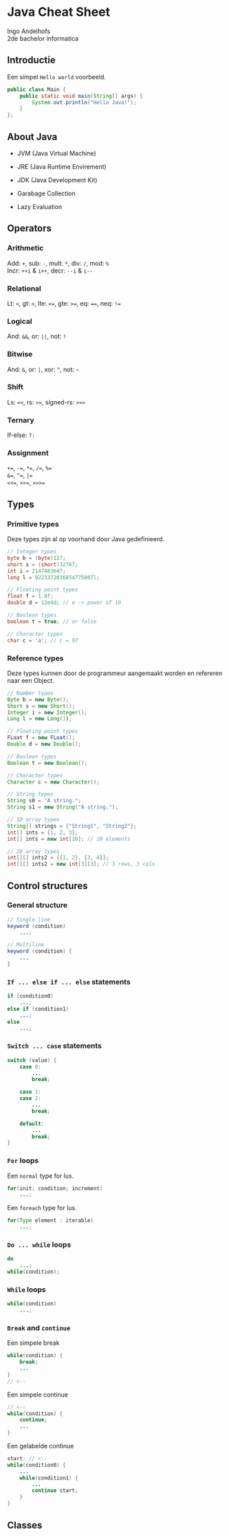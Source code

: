 # Java Cheat Sheet
Ingo Andelhofs  
2de bachelor informatica

## Introductie
Een simpel `Hello world` voorbeeld.
```java 
public class Main {
    public static void main(String[] args) {
        System.out.println("Hello Java!");
    }
};
```

## About Java
- JVM (Java Virtual Machine)
- JRE (Java Runtime Envirement)
- JDK (Java Development Kit)

- Garabage Collection
- Lazy Evaluation

## Operators
### Arithmetic
Add: `+`, sub: `-`, mult: `*`, div: `/`, mod: `%`  
Incr: `++i` & `i++`, decr: `--i` & `i--`

### Relational
Lt: `<`, gt: `>`, lte: `<=`, gte: `>=`, eq: `==`, neq: `!=`

### Logical
And: `&&`, or: `||`, not: `!`

### Bitwise
And: `&`, or: `|`, xor: `^`, not: `~`

### Shift
Ls: `<<`, rs: `>>`, signed-rs: `>>>`

### Ternary
If-else: `?:`

### Assignment
`+=`, `-=`, `*=`, `/=`, `%=`  
`&=`, `^=`, `|=`  
`<<=`, `>>=`, `>>>=`


## Types
### Primitive types
Deze types zijn al op voorhand door Java gedefinieerd.
```java
// Integer types
byte b = (byte)127;
short s = (short)32767;
int i = 2147483647;
long l = 9223372036854775807l;

// Floating point types
float f = 1.0f;
double d = 12e4d; // e -> power of 10

// Boolean types
boolean t = true; // or false

// Character types
char c = 'a'; // c = 97
```

### Reference types
Deze types kunnen door de programmeur aangemaakt worden en refereren naar een Object.
```java
// Number types
Byte b = new Byte();
Short s = new Short();
Integer i = new Integer();
Long l = new Long());

// Floating point types
FLoat f = new FLoat();
Double d = new Double();

// Boolean types
Boolean t = new Boolean();

// Character types
Character c = new Character();
```

```java
// String types
String s0 = "A string.";
String s1 = new String("A string.");

// 1D array types
String[] strings = {"String1", "String2"};
int[] ints = {1, 2, 3};
int[] ints = new int[10]; // 10 elements

// 2D array types
int[][] ints2 = {{1, 2}, {3, 4}};
int[][] ints2 = new int[3][3]; // 3 rows, 3 cols
```


## Control structures
### General structure
```java
// Single line
keyword (condition)
    ...;

// Multiline
keyword (condition) {
    ...
}
```

### `If ... else if ... else` statements
```java
if (condition0)         
    ...;
else if (condition1)    
    ...;
else                    
    ...;
```

### `Switch ... case` statements
```java
switch (value) {
    case 0:
        ...
        break;

    case 1: 
    case 2:
        ...
        break;

    default:
        ...
        break;
}
```

### `For` loops
Een `normal` type for lus.
```java
for(init; condition; increment)
    ...;
```

Een `foreach` type for lus.
```java
for(Type element : iterable)
    ...;
```

### `Do ... while` loops
```java
do
    ...;
while(condition);
```

### `While` loops
```java
while(condition) 
    ...;
```

### `Break` and `continue`
Een simpele break
```java
while(condition) {
    break;
    ...
}
// <--
```

Een simpele continue
```java
// <--
while(condition) {
    continue;
    ...
}
```

Een gelabelde continue
```java
start: // <--
while(condition0) {
    ...
    while(condition1) {
        ...
        continue start;
    }
}
```


## Classes

